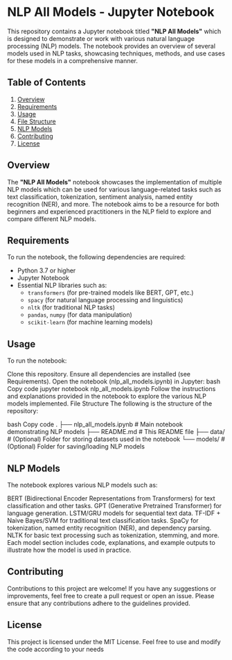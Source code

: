# NLP All Models - Jupyter Notebook

This repository contains a Jupyter notebook titled **"NLP All Models"** which is designed to demonstrate or work with various natural language processing (NLP) models. The notebook provides an overview of several models used in NLP tasks, showcasing techniques, methods, and use cases for these models in a comprehensive manner.

## Table of Contents

1. [Overview](#overview)
2. [Requirements](#requirements)
3. [Usage](#usage)
4. [File Structure](#file-structure)
5. [NLP Models](#nlp-models)
6. [Contributing](#contributing)
7. [License](#license)

## Overview

The **"NLP All Models"** notebook showcases the implementation of multiple NLP models which can be used for various language-related tasks such as text classification, tokenization, sentiment analysis, named entity recognition (NER), and more. The notebook aims to be a resource for both beginners and experienced practitioners in the NLP field to explore and compare different NLP models.

## Requirements

To run the notebook, the following dependencies are required:

- Python 3.7 or higher
- Jupyter Notebook
- Essential NLP libraries such as:
  - `transformers` (for pre-trained models like BERT, GPT, etc.)
  - `spacy` (for natural language processing and linguistics)
  - `nltk` (for traditional NLP tasks)
  - `pandas`, `numpy` (for data manipulation)
  - `scikit-learn` (for machine learning models)


 ## Usage
To run the notebook:

Clone this repository.
Ensure all dependencies are installed (see Requirements).
Open the notebook (nlp_all_models.ipynb) in Jupyter:
bash
Copy code
jupyter notebook nlp_all_models.ipynb
Follow the instructions and explanations provided in the notebook to explore the various NLP models implemented.
File Structure
The following is the structure of the repository:

bash
Copy code
.
├── nlp_all_models.ipynb    # Main notebook demonstrating NLP models
├── README.md               # This README file
├── data/                   # (Optional) Folder for storing datasets used in the notebook
└── models/                 # (Optional) Folder for saving/loading NLP models


## NLP Models
The notebook explores various NLP models such as:

BERT (Bidirectional Encoder Representations from Transformers) for text classification and other tasks.
GPT (Generative Pretrained Transformer) for language generation.
LSTM/GRU models for sequential text data.
TF-IDF + Naive Bayes/SVM for traditional text classification tasks.
SpaCy for tokenization, named entity recognition (NER), and dependency parsing.
NLTK for basic text processing such as tokenization, stemming, and more.
Each model section includes code, explanations, and example outputs to illustrate how the model is used in practice.

## Contributing
Contributions to this project are welcome! If you have any suggestions or improvements, feel free to create a pull request or open an issue. Please ensure that any contributions adhere to the guidelines provided.

## License
This project is licensed under the MIT License. Feel free to use and modify the code according to your needs
